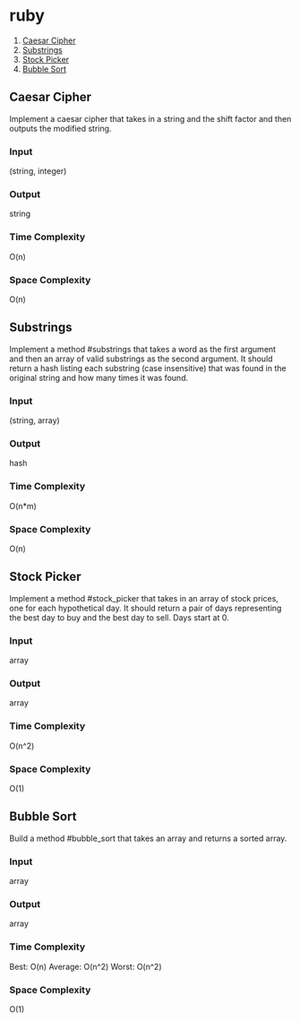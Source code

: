 # ruby

1. [Caesar Cipher](#Caesar-Cipher)
2. [Substrings](#Substrings)
3. [Stock Picker](#Stock-Picker)
4. [Bubble Sort](#Bubble-Sort)

## Caesar Cipher
Implement a caesar cipher that takes in a string and the shift factor and then outputs the modified string.

### Input
(string, integer)

### Output
string

### Time Complexity
O(n)

### Space Complexity
O(n)

## Substrings
Implement a method #substrings that takes a word as the first argument and then an array of valid substrings as the second argument. It should return a hash listing each substring (case insensitive) that was found in the original string and how many times it was found.

### Input
(string, array)

### Output
hash

### Time Complexity
O(n*m)

### Space Complexity
O(n)

## Stock Picker
Implement a method #stock_picker that takes in an array of stock prices, one for each hypothetical day. It should return a pair of days representing the best day to buy and the best day to sell. Days start at 0.

### Input
array

### Output
array

### Time Complexity
O(n^2)

### Space Complexity
O(1)

## Bubble Sort
Build a method #bubble_sort that takes an array and returns a sorted array.

### Input
array

### Output
array

### Time Complexity
Best: O(n)
Average: O(n^2)
Worst: O(n^2)

### Space Complexity
O(1)
